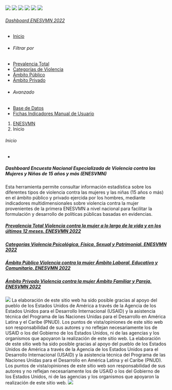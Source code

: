 ![](https://dashboardenesvmn.ine.gob.hn/public/img/logo-ine-footer.png)
![](https://dashboardenesvmn.ine.gob.hn/public/img/SEMUJER_Logo2.png)
![](https://dashboardenesvmn.ine.gob.hn/public/img/infosegura-hd.png)
![](https://dashboardenesvmn.ine.gob.hn/public/img/logo-ine-footer.png)
![](https://dashboardenesvmn.ine.gob.hn/public/img/SEMUJER_Logo2.png)
![](https://dashboardenesvmn.ine.gob.hn/public/img/logo-infosegura-footer.png)
###### [Dashboard ENESVMN 2022 ](https://dashboardenesvmn.ine.gob.hn/home)
  * [ Inicio ](https://dashboardenesvmn.ine.gob.hn/home)
  * ###### Filtrar por 
  * [ Prevalencia Total ](https://dashboardenesvmn.ine.gob.hn/prevalenciaTotal)
  * [ Categorías de Violencia ](https://dashboardenesvmn.ine.gob.hn/categoriasViolencia)
  * [ Ámbito Público ](https://dashboardenesvmn.ine.gob.hn/ambitoPublico)
  * [ Ámbito Privado ](https://dashboardenesvmn.ine.gob.hn/ambitoPrivado)
  * ###### Avanzado
  * [ Base de Datos ](https://dashboardenesvmn.ine.gob.hn/baseDatos)
  * [ Fichas Indicadores ](https://dashboardenesvmn.ine.gob.hn/indicadores)
[Manual de Usuario](https://dashboardenesvmn.ine.gob.hn/public/data/manual-ENESVMN.pdf)


  1. [ENESVMN](javascript:;)
  2. Inicio


###### Inicio
  * [ ](javascript:;)


##### Dashboard Encuesta Nacional Especializada de Violencia contra las Mujeres y Niñas de 15 años y más **(ENESVMN)**
Esta herramienta permite consultar información estadística sobre los diferentes tipos de violencia contra las mujeres y las niñas (15 años o más) en el ámbito público y privado ejercida por los hombres, mediante indicadores multidimensionales sobre violencia contra la mujer provenientes de la primera ENESVMN a nivel nacional para facilitar la formulación y desarrollo de políticas públicas basadas en evidencias. 
##### [ Prevalencia Total  Violencia contra la mujer a lo largo de la vida y en los últimos 12 meses.  ENESVMN 2022 ](https://dashboardenesvmn.ine.gob.hn/prevalenciaTotal)
##### [ Categorías  Violencia Psicológica, Física, Sexual y Patrimonial.  ENESVMN 2022 ](https://dashboardenesvmn.ine.gob.hn/categoriasViolencia)
##### [ Ámbito Público  Violencia contra la mujer Ámbito Laboral, Educativo y Comunitario.  ENESVMN 2022 ](https://dashboardenesvmn.ine.gob.hn/ambitoPublico)
##### [ Ámbito Privado  Violencia contra la mujer Ámbito Familiar y Pareja.  ENESVMN 2022 ](https://dashboardenesvmn.ine.gob.hn/ambitoPrivado)
![](https://dashboardenesvmn.ine.gob.hn/public/img/footer-hd.png)
La elaboración de este sitio web ha sido posible gracias al apoyo del pueblo de los Estados Unidos de América a través de la Agencia de los Estados Unidos para el Desarrollo Internacional (USAID) y la asistencia técnica del Programa de las Naciones Unidas para el Desarrollo en América Latina y el Caribe (PNUD). Los puntos de vista/opiniones de este sitio web son responsabilidad de sus autores y no reflejan necesariamente los de USAID o los del Gobierno de los Estados Unidos, ni de las agencias y los organismos que apoyaron la realización de este sitio web. 
La elaboración de este sitio web ha sido posible gracias al apoyo del pueblo de los Estados Unidos de América a través de la Agencia de los Estados Unidos para el Desarrollo Internacional (USAID) y la asistencia técnica del Programa de las Naciones Unidas para el Desarrollo en América Latina y el Caribe (PNUD). Los puntos de vista/opiniones de este sitio web son responsabilidad de sus autores y no reflejan necesariamente los de USAID o los del Gobierno de los Estados Unidos, ni de las agencias y los organismos que apoyaron la realización de este sitio web. 
![](https://dashboardenesvmn.ine.gob.hn/public/img/footer-mobile.png)
